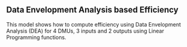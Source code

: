 <h2>Data Envelopment Analysis based Efficiency</h2>

This model shows how to compute efficiency using Data Envelopment Analysis (DEA) for 4 DMUs, 3 inputs and 2 outputs using Linear Programming functions.
